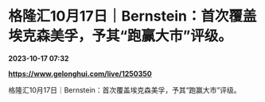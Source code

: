 # 格隆汇10月17日｜Bernstein：首次覆盖埃克森美孚，予其“跑赢大市”评级。

**2023-10-17 07:32**

**https://www.gelonghui.com/live/1250350**

格隆汇10月17日｜Bernstein：首次覆盖埃克森美孚，予其“跑赢大市”评级。